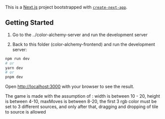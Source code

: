 This is a [Next.js](https://nextjs.org/) project bootstrapped with [`create-next-app`](https://github.com/vercel/next.js/tree/canary/packages/create-next-app).

## Getting Started

1. Go to the ../color-alchemy-server and run the development server

2. Back to this folder (color-alchemy-frontend) and run the development server:
```bash
npm run dev
# or
yarn dev
# or
pnpm dev
```

Open [http://localhost:3000](http://localhost:3000) with your browser to see the result.

The game is made with the assumption of :
width is between 10 - 20,
height is between 4-10,
maxMoves is between 8-20,
the first 3 rgb color must be set to 3 different sources, and only after that, dragging and dropping of tile to source is allowed

